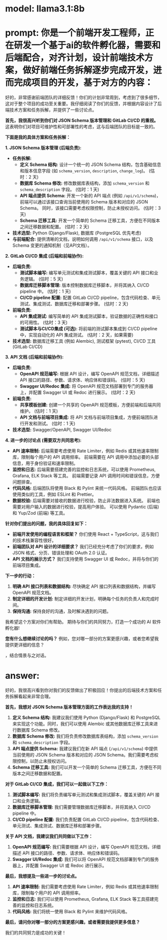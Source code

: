 # model: llama3.1:8b
# prompt: 你是一个前端开发工程师，正在研发一个基于ai的软件孵化器，需要和后端配合，对齐计划，设计前端技术方案，做好前端任务拆解逐步完成开发，进而完成项目的开发，基于对方的内容：
好的，非常感谢前端团队的详细反馈！你们的计划非常周到，考虑到了很多细节，这对于整个项目的成功至关重要。我仔细阅读了你们的反馈，并根据内容设计了后端技术方案和任务拆解，并提供了一些讨论点。

**首先，我很高兴听到你们对 JSON Schema 版本管理和 GitLab CI/CD 的重视。** 这表明你们对项目可维护性和可部署性的考虑，这与后端团队的目标是一致的。

**下面是我的具体方案和任务拆解：**

**1. JSON Schema 版本管理 (后端负责):**

*   **任务拆解:**
    *   **定义 Schema 结构:**  设计一个统一的 JSON Schema 结构，包含基础信息和版本信息字段 (如 `schema_version`, `description`, `change_log`)。 (估时：2 天)
    *   **数据库 Schema 修改:** 修改数据库表结构，添加 `schema_version` 和 `schema_description` 字段。 (估时：1 天)
    *   **API 端点提供 Schema:**  开发一个新的 API 端点 (例如 `/api/v1/schema`)，前端可以通过该接口查询当前使用的 Schema 版本和对应的 JSON Schema。  同时，该接口需要考虑权限控制，防止未授权访问。 (估时：3 天)
    *   **Schema 迁移工具:** 开发一个简单的 Schema 迁移工具，方便在不同版本之间迁移数据和配置。 (估时：2 天)
*   **技术选型:** Python (Django/Flask), 数据库 (PostgreSQL 优先考虑)
*   **与前端配合:**  提供清晰的文档，说明如何调用 `/api/v1/schema` 接口，以及 Schema 变更的通知机制（见API文档）。

**2. GitLab CI/CD 集成 (后端和前端协作):**

*   **后端负责:**
    *   **测试脚本编写:**  编写单元测试和集成测试脚本，覆盖关键的 API 接口和业务逻辑。 (估时：5 天)
    *   **数据库迁移脚本管理:**  版本控制数据库迁移脚本，并将其纳入 CI/CD pipeline 中。 (估时：1 天)
    *   **CI/CD pipeline 配置:** 配置 GitLab CI/CD pipeline，包含代码检查、单元测试、集成测试、数据库迁移和部署步骤。  (估时：2 天)
*   **前端负责:**
    *   **API 集成测试:**  编写简单的 API 集成测试脚本，验证数据的正确性和接口的可用性。 (估时：3 天)
    *   **测试脚本与CI/CD集成 (可选):**  将前端的测试脚本集成到 CI/CD pipeline 中，实现自动化的 API 集成测试。 (估时：2 天，如果需要)
*   **技术选型:** 数据库迁移工具 (例如 Alembic), 测试框架 (pytest), CI/CD 工具 (GitLab CI/CD)

**3. API 文档 (后端和前端协作):**

*   **后端负责:**
    *   **OpenAPI 规范编写:** 根据 API 设计，编写 OpenAPI 规范文档，详细描述 API 接口的路径、参数、请求体、响应体和错误码。 (估时：5 天)
    *   **Swagger UI/Redoc 集成:**  将 OpenAPI 规范文档部署到专门的服务器上，并配置 Swagger UI 或 Redoc 进行展示。 (估时：2 天)
*   **前端负责:**
    *   **共享模板创建:**  创建一个共享的 OpenAPI 规范模板，方便前端和后端共同维护。 (估时：1 天)
    *   **API 文档与前端项目集成:** 将 API 文档与前端项目集成，方便前端团队进行开发和测试。 (估时：1 天)
*   **技术选型:** Swagger/OpenAPI, Swagger UI/Redoc

**4. 进一步的讨论点 (需要双方共同思考):**

*   **API 速率限制:**  后端需要考虑使用 Rate Limiter，例如 Redis 或其他速率限制库，限制每个用户的 API 调用频率。  前端需要在 API 调用中添加必要的头部信息，用于身份验证和速率限制。
*   **监控和日志:** 后端需要搭建完善的监控和日志系统，可以使用 Prometheus, Grafana, ELK Stack 等工具。  前端需要记录 API 调用时间和错误信息，方便问题排查。
*   **代码风格:**  后端团队将使用 Black 和 Pylint 来统一代码风格。 前端团队也应该使用类似的工具，例如 ESLint 和 Prettier。
*   **数据校验:**  后端需要对接收的数据进行校验，防止非法数据进入系统。  前端也需要对用户输入的数据进行校验，提高用户体验。  可以使用 Pydantic (后端) 和 Yup/Zod (前端) 等工具。

**针对你们提出的问题，我的具体回复如下：**

*   **前端开发使用的编程语言和框架？** 你们使用 React + TypeScript，这与我们的技术栈兼容性很好。
*   **前端团队对 API 设计的详细要求？**  我们已经充分考虑了你们的要求，例如 JSON 格式、分页、错误处理和 OAuth 2.0 认证。
*   **API 文档的展示方式？**  我们支持使用 Swagger UI 或 Redoc，并将与你们的前端项目集成。

**下一步的行动：**

1.  **明确 API 接口列表和数据结构:** 尽快确定 API 接口列表和数据结构，并编写 OpenAPI 规范文档。
2.  **制定详细的开发计划:**  制定详细的开发计划，明确每个任务的负责人和完成时间。
3.  **保持沟通:**  保持良好的沟通，及时解决遇到的问题。

我希望这个方案对你们有帮助。 期待与你们的共同努力，打造一个成功的 AI 软件孵化器!

**您有什么想继续讨论的吗？** 例如，您对哪一部分的方案更感兴趣，或者您希望我提供更详细的信息？

，结合情景与之对话。
# answer: 
 好的，我很高兴看到你对我们的反馈做出了积极回应！你提出的后端技术方案和任务拆解看起来非常合理。

**首先，我想对 JSON Schema 版本管理方面的工作表达我的支持！**

1.  **定义 Schema 结构:** 我建议我们使用 Python (Django/Flask) 和 PostgreSQL 来实现这个功能。同时，我们可以使用 Alembic 或其他数据库迁移工具来进行数据库 Schema 修改。
2.  **数据库 Schema 修改:** 我们将负责修改数据库表结构，添加 `schema_version` 和 `schema_description` 字段。
3.  **API 端点提供 Schema:** 我建议我们在新 API 端点 (`/api/v1/schema`) 中提供当前使用的 JSON Schema 版本和对应的 JSON Schema。我们需要考虑权限控制，以防止未授权访问。
4.  **Schema 迁移工具:** 我们可以开发一个简单的 Schema 迁移工具，方便在不同版本之间迁移数据和配置。

**对于 GitLab CI/CD 集成，我们可以一起做以下工作：**

1.  **测试脚本编写:** 我们将负责编写单元测试和集成测试脚本，覆盖关键的 API 接口和业务逻辑。
2.  **数据库迁移脚本管理:** 我们需要管理数据库迁移脚本，并将其纳入 CI/CD pipeline 中。
3.  **CI/CD pipeline 配置:** 我们负责配置 GitLab CI/CD pipeline，包含代码检查、单元测试、集成测试、数据库迁移和部署步骤。

**关于 API 文档，我建议我们共同做以下工作：**

1.  **OpenAPI 规范编写:** 我们需要根据 API 设计，编写 OpenAPI 规范文档，详细描述 API 接口的路径、参数、请求体、响应体和错误码。
2.  **Swagger UI/Redoc 集成:** 我们可以将 OpenAPI 规范文档部署到专门的服务器上，并配置 Swagger UI 或 Redoc 进行展示。

**最后，我想提及一些进一步的讨论点。**

1.  **API 速率限制:** 我们需要考虑使用 Rate Limiter，例如 Redis 或其他速率限制库，限制每个用户的 API 调用频率。
2.  **监控和日志:** 我们可以使用 Prometheus, Grafana, ELK Stack 等工具搭建完善的监控和日志系统。
3.  **代码风格:** 我们将统一使用 Black 和 Pylint 来维护代码风格。

**最后，请问你对哪一部分的方案更感兴趣，或者需要我提供更多信息？**

我们的共同努力是成功的关键！
